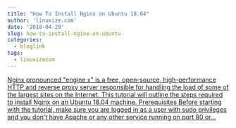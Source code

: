 ```yaml
---
title: "How To Install Nginx on Ubuntu 18.04"
author: 'linuxize.com'
date: '2018-04-29'
slug: how-to-install-nginx-on-ubuntu
categories:
  - bloglink
tags:
  - linuxizecom
---
```


[Nginx pronounced "engine x" is a free, open-source, high-performance HTTP and reverse proxy server responsible for handling the load of some of the largest sites on the Internet. This tutorial will outline the steps required to install Nginx on an Ubuntu 18.04 machine. Prerequisites Before starting with the tutorial, make sure you are logged in as a user with sudo privileges and you don't have Apache or any other service running on port 80 or...<click to read more>](https://linuxize.com/post/how-to-install-nginx-on-ubuntu-18-04/)

